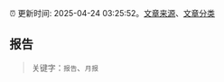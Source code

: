 :alarm_clock: 更新时间: 2025-04-24 03:25:52。[文章来源](/README.md)、[文章分类](/TAGS.md)

## 报告


> 关键字：`报告`、`月报`



